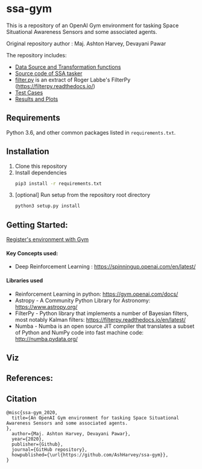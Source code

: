 # ssa-gym
This is a repository of an OpenAI Gym environment for tasking Space Situational Awareness Sensors and some associated agents.

Original repository author : Maj. Ashton Harvey, Devayani Pawar

The repository includes:
* [Data Source and Transformation functions](envs/transformations.py)
* [Source code of SSA tasker](envs/ssa_tasker_simple_2.py)
* [filter.py](envs/filter.py) is an extract of Roger Labbe's FilterPy (https://filterpy.readthedocs.io/) 
* [Test Cases](tests.py)
* [Results and Plots](envs/results.py)

## Requirements
Python 3.6, and other common packages listed in `requirements.txt`.

## Installation
1. Clone this repository
2. Install dependencies
   ```bash
   pip3 install -r requirements.txt
   ```
3. [optional] Run setup from the repository root directory
    ```bash
    python3 setup.py install
    ``` 
## Getting Started:


[Register's environment with Gym](envs/__init__.py )


#### Key Concepts used:
- Deep Reinforcement Learning : https://spinningup.openai.com/en/latest/

#### Libraries used
- Reinforcement Learning in python: https://gym.openai.com/docs/
- Astropy - A Community Python Library for Astronomy: https://www.astropy.org/
- FilterPy - Python library that implements a number of Bayesian filters, most notably Kalman filters: https://filterpy.readthedocs.io/en/latest/
- Numba - Numba is an open source JIT compiler that translates a subset
 of Python and NumPy code into fast machine code: http://numba.pydata.org/

## Viz

## References:

## Citation
```
@misc{ssa-gym_2020,
  title={An OpenAI Gym environment for tasking Space Situational Awareness Sensors and some associated agents.
},
  author={Maj. Ashton Harvey, Devayani Pawar},
  year={2020},
  publisher={Github},
  journal={GitHub repository},
  howpublished={\url{https://github.com/AshHarvey/ssa-gym}},
}
```



